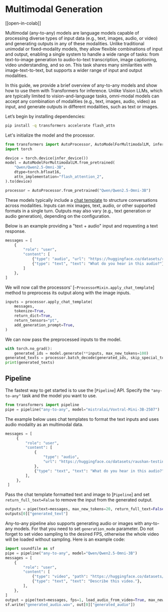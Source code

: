 <!--Copyright 2025 The HuggingFace Team. All rights reserved.

Licensed under the Apache License, Version 2.0 (the "License"); you may not use this file except in compliance with
the License. You may obtain a copy of the License at

http://www.apache.org/licenses/LICENSE-2.0

Unless required by applicable law or agreed to in writing, software distributed under the License is distributed on
an "AS IS" BASIS, WITHOUT WARRANTIES OR CONDITIONS OF ANY KIND, either express or implied. See the License for the
specific language governing permissions and limitations under the License.

⚠️ Note that this file is in Markdown but contain specific syntax for our doc-builder (similar to MDX) that may not be
rendered properly in your Markdown viewer.

-->

# Multimodal Generation

[[open-in-colab]]

Multimodal (any-to-any) models are language models capable of processing diverse types of input data (e.g., text, images, audio, or video) and generating outputs in any of these modalities. Unlike traditional unimodal or fixed-modality models, they allow flexible combinations of input and output, enabling a single system to handle a wide range of tasks: from text-to-image generation to audio-to-text transcription, image captioning, video understanding, and so on. This task shares many similarities with image-text-to-text, but supports a wider range of input and output modalities.

In this guide, we provide a brief overview of any-to-any models and show how to use them with Transformers for inference. Unlike Vision LLMs, which are typically limited to vision-and-language tasks, omni-modal models can accept any combination of modalities (e.g., text, images, audio, video) as input, and generate outputs in different modalities, such as text or images.

Let’s begin by installing dependencies:

```bash
pip install -q transformers accelerate flash_attn
```

Let's initialize the model and the processor.

```python
from transformers import AutoProcessor, AutoModelForMultimodalLM, infer_device
import torch

device = torch.device(infer_device())
model = AutoModelForMultimodalLM.from_pretrained(
    "Qwen/Qwen2.5-Omni-3B",
    dtype=torch.bfloat16,
    attn_implementation="flash_attention_2",
).to(device)

processor = AutoProcessor.from_pretrained("Qwen/Qwen2.5-Omni-3B")
```

These models typically include a [chat template](./chat_templating) to structure conversations across modalities. Inputs can mix images, text, audio, or other supported formats in a single turn. Outputs may also vary (e.g., text generation or audio generation), depending on the configuration.

Below is an example providing a "text + audio" input and requesting a text response.

```python
messages = [
    {
        "role": "user",
        "content": [
            {"type": "audio", "url": "https://huggingface.co/datasets/raushan-testing-hf/audio-test/resolve/main/f2641_0_throatclearing.wav"},
            {"type": "text", "text": "What do you hear in this audio?"},
        ]
    },
]
```

We will now call the processors' [`~ProcessorMixin.apply_chat_template`] method to preprocess its output along with the image inputs.

```python
inputs = processor.apply_chat_template(
    messages,
    tokenize=True,
    return_dict=True,
    return_tensors="pt",
    add_generation_prompt=True,
)
```

We can now pass the preprocessed inputs to the model.

```python
with torch.no_grad():
    generated_ids = model.generate(**inputs, max_new_tokens=100)
generated_texts = processor.batch_decode(generated_ids, skip_special_tokens=True)
print(generated_texts)
```

## Pipeline

The fastest way to get started is to use the [`Pipeline`] API. Specify the `"any-to-any"` task and the model you want to use.

```python
from transformers import pipeline
pipe = pipeline("any-to-any", model="mistralai/Voxtral-Mini-3B-2507")
```

The example below uses chat templates to format the text inputs and uses audio modality as an multimodal data.

```python
messages = [
     {
         "role": "user",
         "content": [
             {
                 "type": "audio",
                 "url": "https://huggingface.co/datasets/raushan-testing-hf/audio-test/resolve/main/glass-breaking-151256.mp3",
             },
             {"type": "text", "text": "What do you hear in this audio?"},
         ],
     },
 ]
```

Pass the chat template formatted text and image to [`Pipeline`] and set `return_full_text=False` to remove the input from the generated output.

```python
outputs = pipe(text=messages, max_new_tokens=20, return_full_text=False)
outputs[0]["generated_text"]
```

Any-to-any pipeline also supports generating audio or images with any-to-any models. For that you need to set `generation_mode` parameter. Do not forget to set video sampling to the desired FPS, otherwise the whole video will be loaded without sampling. Here is an example code:

```python
import soundfile as sf
pipe = pipeline("any-to-any", model="Qwen/Qwen2.5-Omni-3B")
messages = [
    {
        "role": "user",
        "content": [
            {"type": "video", "path": "https://huggingface.co/datasets/raushan-testing-hf/videos-test/resolve/main/Cooking_cake.mp4"},
            {"type": "text", "text": "Describe this video."},
        ],
    },
]
output = pipe(text=messages, fps=1, load_audio_from_video=True, max_new_tokens=20, generation_mode="audio")
sf.write("generated_audio.wav", out[0]["generated_audio"])
```

